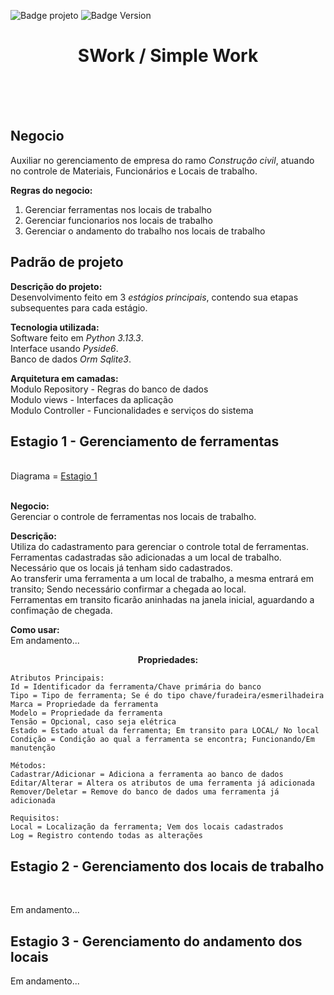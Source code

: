 ![Badge projeto](https://img.shields.io/badge/Projeto-Em%20Desenvolvimento-blue)
![Badge Version](https://img.shields.io/badge/Version-0.0.01-blue)

<h1 align=center> SWork / Simple Work </h1>
<br>
<br><br>
<div>
	<h2>Negocio</h2>
		<p>Auxiliar no gerenciamento de empresa do ramo <i>Construção civil</i>, atuando no controle de Materiais, Funcionários e Locais de trabalho.</p>
	<p><b>Regras do negocio:</b>
		<ol separator="-">
    	<li>Gerenciar ferramentas nos locais de trabalho</li>
    	<li>Gerenciar funcionarios nos locais de trabalho</li>
    	<li>Gerenciar o andamento do trabalho nos locais de trabalho</li>
		</ol>
	</p>
</div>
<div>
	<h2>Padrão de projeto</h2>
	<p>
  	<b>Descrição do projeto:</b>
    <br>Desenvolvimento feito em 3 <i>estágios principais</i>, contendo sua etapas subsequentes para cada estágio.</i>
  </p>
	<p>
		<b>Tecnologia utilizada:</b>
		<br>Software feito em <i>Python 3.13.3</i>.
		<br>Interface usando <i>Pyside6</i>.
		<br>Banco de dados <i>Orm Sqlite3</i>.
	</p>
  <p>
		<b>Arquitetura em camadas:</b>
		<br>Modulo Repository - Regras do banco de dados
  	<br>Modulo views - Interfaces da aplicação
		<br>Modulo Controller - Funcionalidades e serviços do sistema
	</p>
</div>
<div>
  <h2>Estagio 1 - Gerenciamento de ferramentas</h2>
  <br>
	<span>Diagrama = </span><a href="estagio1-excalimage.png">Estagio 1</a><br><br>
  <p>
  	<b>Negocio:</b>
  	<br>Gerenciar o controle de ferramentas nos locais de trabalho.
  </p>
  <p>
  	<b>Descrição:</b>
  	<br>Utiliza do cadastramento para gerenciar o controle total de ferramentas.
  	<br>Ferramentas cadastradas são adicionadas a um local de trabalho.
  	<br>Necessário que os locais já tenham sido cadastrados.
  	<br>Ao transferir uma ferramenta a um local de trabalho, a mesma entrará em transito; Sendo necessário confirmar a chegada ao local.
  	<br>Ferramentas em transito ficarão aninhadas na janela inicial, aguardando a confimação de chegada.
  </p>
  <p>
  	<b>Como usar:</b>
		<br>Em andamento...
  </p>
  <p align=center><b>Propriedades:</b></p>
            
	Atributos Principais:
	Id = Identificador da ferramenta/Chave primária do banco
	Tipo = Tipo de ferramenta; Se é do tipo chave/furadeira/esmerilhadeira
	Marca = Propriedade da ferramenta
	Modelo = Propriedade da ferramenta
	Tensão = Opcional, caso seja elétrica
	Estado = Estado atual da ferramenta; Em transito para LOCAL/ No local
	Condição = Condição ao qual a ferramenta se encontra; Funcionando/Em manutenção
 
	Métodos:
	Cadastrar/Adicionar = Adiciona a ferramenta ao banco de dados
	Editar/Alterar = Altera os atributos de uma ferramenta já adicionada
	Remover/Deletar = Remove do banco de dados uma ferramenta já adicionada
 
	Requisitos:
	Local = Localização da ferramenta; Vem dos locais cadastrados
	Log = Registro contendo todas as alterações
 
</div>
<div>
	<h2>Estagio 2 - Gerenciamento dos locais de trabalho</h2>
	<br>
	<p>Em andamento...</p>
</div>
<div>
	<h2>Estagio 3 - Gerenciamento do andamento dos locais</h2>
	<p>Em andamento...</p>
</div>
